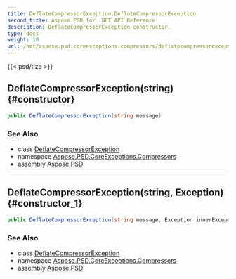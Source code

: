 ```yaml
---
title: DeflateCompressorException.DeflateCompressorException
second_title: Aspose.PSD for .NET API Reference
description: DeflateCompressorException constructor. 
type: docs
weight: 10
url: /net/aspose.psd.coreexceptions.compressors/deflatecompressorexception/deflatecompressorexception/
---
```

{{< psd/tize >}}
## DeflateCompressorException(string) {#constructor}

```csharp
public DeflateCompressorException(string message)
```

### See Also

* class [DeflateCompressorException](../)
* namespace [Aspose.PSD.CoreExceptions.Compressors](../../deflatecompressorexception/)
* assembly [Aspose.PSD](../../../)

---

## DeflateCompressorException(string, Exception) {#constructor_1}

```csharp
public DeflateCompressorException(string message, Exception innerException)
```

### See Also

* class [DeflateCompressorException](../)
* namespace [Aspose.PSD.CoreExceptions.Compressors](../../deflatecompressorexception/)
* assembly [Aspose.PSD](../../../)


